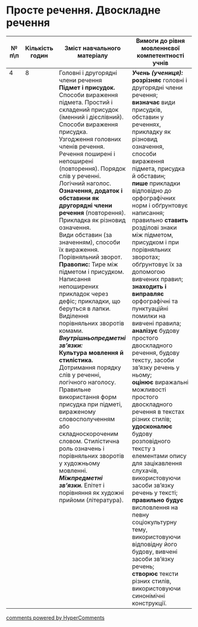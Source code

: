 <div id="hypercomments_widget" class="js-hypercomments-widget invisible"></div>

# Просте речення. Двоскладне речення

<table>
  <tr>
    <td width="10%" align="center"><b>№ <br>п\п</br></b></td>
    <td width="5%" align="center"><b>Кількість годин</b></td>  
    <td width="40%" align="center"><b>Зміст навчального матеріалу</b></td>
    <td width="45%" align="center"><b>Вимоги до рівня мовленнєвої компетентності учнів</b></td>
  </tr>
<tbody>
  <tr>
<td width="10%" style="vertical-align:top !important;">4</td>
<td width="5%" style="vertical-align:top !important;">8</td>
    <td width="40%" style="vertical-align:top !important;">
Головні і другорядні члени речення <br>
<b>Підмет і присудок.</b> Способи вираження підмета. Простий і складений присудок (іменний і дієслівний). Способи вираження присудка. <br>Узгодження головних членів речення.<br>
Речення поширені і непоширені (повторення). Порядок слів у реченні. Логічний наголос.<br>
<b>Означення, додаток і обставини як другорядні члени речення</b> (повторення). <br>
Прикладка як різновид означення. <br>
Види обставин (за значенням), способи їх вираження. Порівняльний зворот.<br>
<b>Правопис:</b> Тире між підметом і присудком.<br>
Написання непоширених прикладок через дефіс; прикладки, що беруться в лапки. <br>
Виділення порівняльних зворотів комами.<br>
<b><i>Внутрішньопредметні зв’язки:</i></b><br>
<b>Культура мовлення й стилістика.</b> Дотримання порядку слів у реченні,  логічного наголосу. Правильне використання форм присудка при підметі, вираженому словосполученням або складноскороченим словом. Стилістична роль означень і порівняльних зворотів у художньому мовленні.<br>
<b><i>Міжпредметні зв’язки.</i></b> Епітет і порівняння як художні прийоми (література).
</td>
    <td width="45%" style="vertical-align:top !important;">
<i><b>Учень (учениця):</b></i><br>
<b>розрізняє</b> головні і другорядні члени речення;<br> 
<b>визначає</b> види присудків, обставин у реченнях, прикладку як різновид означення, способи вираження підмета, присудка й обставин; <br>
<b>пише</b> прикладки відповідно до орфографічних норм і обґрунтовує написання;<br>
правильно <b>ставить</b> розділові знаки між підметом, присудком і при порівняльних зворотах; обґрунтовує їх за допомогою вивчених правил;<br>
<b>знаходить і виправляє</b> орфографічні та пунктуаційні помилки на вивчені правила;<br>
<b>аналізує </b>будову простого двоскладного речення, будову тексту, засоби зв’язку речень у ньому; <br>
<b>оцінює</b> виражальні можливості простого двоскладного речення в текстах різних стилів;<br>
<b>удосконалює</b> будову розповідного тексту з елементами опису для зацікавлення слухачів, використовуючи засоби зв’язку речень у тексті; <br> 
<b>правильно будує</b> висловлення на певну соціокультурну  тему, використовуючи  відповідну його будову, вивчені засоби зв’язку речень; <br>
<b>створює</b> тексти різних стилів, використовуючи  синонімічні конструкції. </td>
  </tr>
</tbody>
</table>

<div class="js-hypercomments-container">
<a href="http://hypercomments.com" class="hc-link" title="comments widget">comments powered by HyperComments</a>
</div>